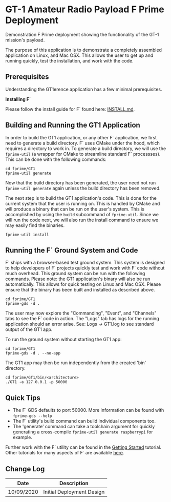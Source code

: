 # GT-1 Amateur Radio Payload F Prime Deployment

Demonstration F Prime deployment showing the functionality of the GT-1 mission's payload.

The purpose of this application is to demonstrate a completely assembled application on Linux, and Mac OSX.
This allows the user to get up and running quickly, test the installation, and work with the code.

## Prerequisites

Understanding the GT1erence application has a few minimal prerequisites.

**Installing F´**

Please follow the install guide for F´ found here: [INSTALL.md](../docs/INSTALL.md).

## Building and Running the GT1 Application

In order to build the GT1 application, or any other F´ application, we first need to generate a build directory.  F´ uses CMake under the hood,
which requires a directory to work in. To generate a build directory, we will use the `fprime-util` (a wrapper for CMake to streamline standard
F´ processses). This can be done with the following commands:

```
cd fprime/GT1
fprime-util generate
```

Now that the build directory has been generated, the user need not run `fprime-util generate` again unless the build directory has been removed.

The next step is to build the GT1 application's code.
This is done for the current system that the user is running on.
This is handled by CMake and will produce a binary that can be run on the user's system.
This is accomplished by using the `build` subcommand of `fprime-util`.
Since we will run the code next, we will also run the install command to ensure we may easily find the binaries.

```
fprime-util install
```

## Running the F´ Ground System and Code

F´ ships with a browser-based test ground system. This system is designed to help developers of F´ projects quickly test and work with F´ code
without much overhead. This ground system can be run with the following commands. Please note: the GT1 application's binary will also be run
automatically.  This allows for quick testing on Linux and Mac OSX. Please ensure that the binary has been built and installed as described above.

```
cd fprime/GT1
fprime-gds -d .
```

The user may now explore the "Commanding", "Event", and "Channels" tabs to see the F´ code in action.  The "Logs" tab has logs for the running
application should an error arise.  See: Logs -> GT1.log to see standard output of the GT1 app.

To run the ground system without starting the GT1 app:
```
cd fprime/GT1
fprime-gds -d . --no-app
```

The GT1 app may then be run independently from the created 'bin' directory.

```
cd fprime/GT1/bin/<architecture>
./GT1 -a 127.0.0.1 -p 50000
```

## Quick Tips

- The F´ GDS defaults to port 50000. More information can be found with `fprime-gds --help`
- The F´ utility's build command can build individual components too.
- The 'generate' command can take a toolchain argument for quickly generating a cross-compile `fprime-util generate raspberrypi` for example.

Further work with the F´ utility can be found in the [Getting Started](../docs/Tutorials/GettingStarted/Tutorial.md) tutorial. Other tutorials
for many aspects of F´ are available [here](../docs/Tutorials/README.md).

## Change Log

Date       | Description
---------- | -----------
10/09/2020 | Initial Deployment Design

